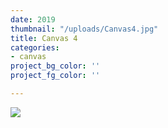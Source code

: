 ```yaml
---
date: 2019
thumbnail: "/uploads/Canvas4.jpg"
title: Canvas 4
categories:
- canvas
project_bg_color: ''
project_fg_color: ''

---
```

![](https://scontent-amt2-1.xx.fbcdn.net/v/t1.15752-9/s2048x2048/64786978_473884413346474_369956912235544576_n.jpg?_nc_cat=109&_nc_oc=AQnW3dGC2k1-uy06e0RUXpAqgNA_WGbvpJiLLmPpyqdqk5wPSqqBJwn00kxSSJAqLkg&_nc_ht=scontent-amt2-1.xx&oh=22dbac10d83139aa6d53fce4e7c0c020&oe=5DB97E5F)